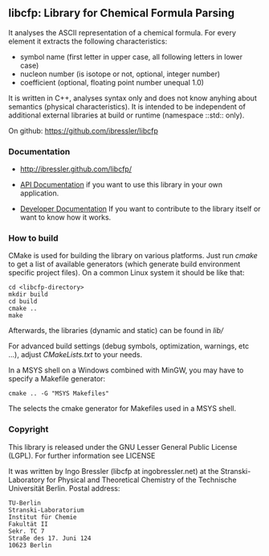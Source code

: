 ## libcfp: Library for Chemical Formula Parsing

It analyses the ASCII representation of a chemical formula. For every element 
it extracts the following characteristics:

- symbol name (first letter in upper case, all following letters in lower case)
- nucleon number (is isotope or not, optional, integer number)
- coefficient (optional, floating point number unequal 1.0)

It is written in C++, analyses syntax only and does not know anyhing about
semantics (physical characteristics). It is intended to be independent of
additional external libraries at build or runtime (namespace ::std:: only).

On github: https://github.com/ibressler/libcfp

### Documentation

- http://ibressler.github.com/libcfp/

- [API Documentation](http://ibressler.github.com/libcfp/doc_user/html/index.html) if you want to use this library in your own application.

- [Developer Documentation](http://ibressler.github.com/libcfp/doc_full/html/index.html) If you want to contribute to the library itself or want to know how it works.

### How to build

CMake is used for building the library on various platforms. Just run *cmake*
to get a list of available generators (which generate build environment
specific project files). On a common Linux system it should be like that:

    cd <libcfp-directory>
    mkdir build
    cd build
    cmake ..
    make

Afterwards, the libraries (dynamic and static) can be found in *lib/*

For advanced build settings (debug symbols, optimization, warnings, etc ...), 
adjust *CMakeLists.txt* to your needs.

In a MSYS shell on a Windows combined with MinGW, you may have to specify a
Makefile generator:

    cmake .. -G "MSYS Makefiles"
    
The selects the cmake generator for Makefiles used in a MSYS shell.


### Copyright

This library is released under the GNU Lesser General Public License (LGPL).
For further information see LICENSE

It was written by Ingo Bressler (libcfp at ingobressler.net)
at the Stranski-Laboratory for Physical and Theoretical Chemistry of the 
Technische Universität Berlin.
Postal address:

    TU-Berlin
    Stranski-Laboratorium
    Institut für Chemie
    Fakultät II
    Sekr. TC 7
    Straße des 17. Juni 124
    10623 Berlin

